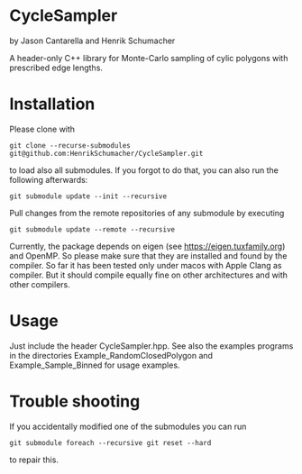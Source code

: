 # CycleSampler

by Jason Cantarella and Henrik Schumacher

A header-only C++ library for Monte-Carlo sampling of cylic polygons with prescribed edge lengths.

# Installation

Please clone with

    git clone --recurse-submodules git@github.com:HenrikSchumacher/CycleSampler.git

to load also all submodules. If you forgot to do that, you can also run the following afterwards:

    git submodule update --init --recursive
    

Pull changes from the remote repositories of any submodule by executing

    git submodule update --remote --recursive
    
Currently, the package depends on eigen (see https://eigen.tuxfamily.org) and OpenMP. So please make sure that they are installed and found by the compiler. So far it has been tested only under macos with Apple Clang as compiler. But it should compile equally fine on other architectures and with other compilers.
    
# Usage

Just include the header CycleSampler.hpp. See also the examples programs in the directories Example_RandomClosedPolygon and Example_Sample_Binned for usage examples.
    
# Trouble shooting

If you accidentally modified one of the submodules you can run

    git submodule foreach --recursive git reset --hard
    
to repair this.

